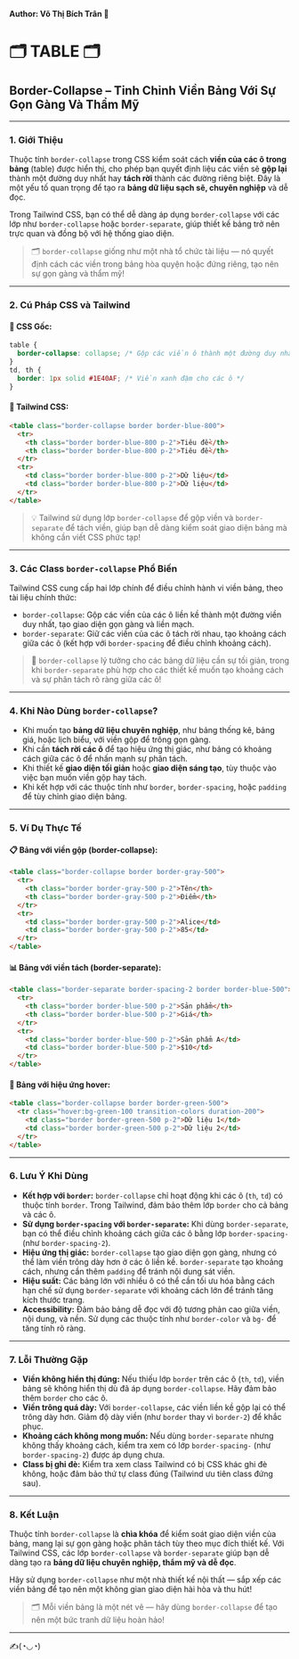 **Author: Võ Thị Bích Trân 🌸**

# 🗂️ TABLE 🗂️

## Border-Collapse – Tinh Chỉnh Viền Bảng Với Sự Gọn Gàng Và Thẩm Mỹ

---

### 1. **Giới Thiệu**

Thuộc tính `border-collapse` trong CSS kiểm soát cách **viền của các ô trong bảng** (table) được hiển thị, cho phép bạn quyết định liệu các viền sẽ **gộp lại** thành một đường duy nhất hay **tách rời** thành các đường riêng biệt. Đây là một yếu tố quan trọng để tạo ra **bảng dữ liệu sạch sẽ, chuyên nghiệp** và dễ đọc.

Trong Tailwind CSS, bạn có thể dễ dàng áp dụng `border-collapse` với các lớp như `border-collapse` hoặc `border-separate`, giúp thiết kế bảng trở nên trực quan và đồng bộ với hệ thống giao diện.

> 🗂️ `border-collapse` giống như một nhà tổ chức tài liệu — nó quyết định cách các viền trong bảng hòa quyện hoặc đứng riêng, tạo nên sự gọn gàng và thẩm mỹ!

---

### 2. **Cú Pháp CSS và Tailwind**

#### 📌 CSS Gốc:

```css
table {
  border-collapse: collapse; /* Gộp các viền ô thành một đường duy nhất */
}
td, th {
  border: 1px solid #1E40AF; /* Viền xanh đậm cho các ô */
}
```

#### 📌 Tailwind CSS:

```html
<table class="border-collapse border border-blue-800">
  <tr>
    <th class="border border-blue-800 p-2">Tiêu đề</th>
    <th class="border border-blue-800 p-2">Tiêu đề</th>
  </tr>
  <tr>
    <td class="border border-blue-800 p-2">Dữ liệu</td>
    <td class="border border-blue-800 p-2">Dữ liệu</td>
  </tr>
</table>
```

> 💡 Tailwind sử dụng lớp `border-collapse` để gộp viền và `border-separate` để tách viền, giúp bạn dễ dàng kiểm soát giao diện bảng mà không cần viết CSS phức tạp!

---

### 3. **Các Class `border-collapse` Phổ Biến**

Tailwind CSS cung cấp hai lớp chính để điều chỉnh hành vi viền bảng, theo tài liệu chính thức:

- `border-collapse`: Gộp các viền của các ô liền kề thành một đường viền duy nhất, tạo giao diện gọn gàng và liền mạch.
- `border-separate`: Giữ các viền của các ô tách rời nhau, tạo khoảng cách giữa các ô (kết hợp với `border-spacing` để điều chỉnh khoảng cách).

> 🧠 `border-collapse` lý tưởng cho các bảng dữ liệu cần sự tối giản, trong khi `border-separate` phù hợp cho các thiết kế muốn tạo khoảng cách và sự phân tách rõ ràng giữa các ô!

---

### 4. **Khi Nào Dùng `border-collapse`?**

- Khi muốn tạo **bảng dữ liệu chuyên nghiệp**, như bảng thống kê, bảng giá, hoặc lịch biểu, với viền gộp để trông gọn gàng.
- Khi cần **tách rời các ô** để tạo hiệu ứng thị giác, như bảng có khoảng cách giữa các ô để nhấn mạnh sự phân tách.
- Khi thiết kế **giao diện tối giản** hoặc **giao diện sáng tạo**, tùy thuộc vào việc bạn muốn viền gộp hay tách.
- Khi kết hợp với các thuộc tính như `border`, `border-spacing`, hoặc `padding` để tùy chỉnh giao diện bảng.

---

### 5. **Ví Dụ Thực Tế**

#### 📋 Bảng với viền gộp (border-collapse):

```html
<table class="border-collapse border border-gray-500">
  <tr>
    <th class="border border-gray-500 p-2">Tên</th>
    <th class="border border-gray-500 p-2">Điểm</th>
  </tr>
  <tr>
    <td class="border border-gray-500 p-2">Alice</td>
    <td class="border border-gray-500 p-2">85</td>
  </tr>
</table>
```

#### 📊 Bảng với viền tách (border-separate):

```html
<table class="border-separate border-spacing-2 border border-blue-500">
  <tr>
    <th class="border border-blue-500 p-2">Sản phẩm</th>
    <th class="border border-blue-500 p-2">Giá</th>
  </tr>
  <tr>
    <td class="border border-blue-500 p-2">Sản phẩm A</td>
    <td class="border border-blue-500 p-2">$10</td>
  </tr>
</table>
```

#### 📍 Bảng với hiệu ứng hover:

```html
<table class="border-collapse border border-green-500">
  <tr class="hover:bg-green-100 transition-colors duration-200">
    <td class="border border-green-500 p-2">Dữ liệu 1</td>
    <td class="border border-green-500 p-2">Dữ liệu 2</td>
  </tr>
</table>
```

---

### 6. **Lưu Ý Khi Dùng**

- **Kết hợp với `border`:** `border-collapse` chỉ hoạt động khi các ô (`th`, `td`) có thuộc tính `border`. Trong Tailwind, đảm bảo thêm lớp `border` cho cả bảng và các ô.
- **Sử dụng `border-spacing` với `border-separate`:** Khi dùng `border-separate`, bạn có thể điều chỉnh khoảng cách giữa các ô bằng lớp `border-spacing-` (như `border-spacing-2`).
- **Hiệu ứng thị giác:** `border-collapse` tạo giao diện gọn gàng, nhưng có thể làm viền trông dày hơn ở các ô liền kề. `border-separate` tạo khoảng cách, nhưng cần thêm `padding` để tránh nội dung sát viền.
- **Hiệu suất:** Các bảng lớn với nhiều ô có thể cần tối ưu hóa bằng cách hạn chế sử dụng `border-separate` với khoảng cách lớn để tránh tăng kích thước trang.
- **Accessibility:** Đảm bảo bảng dễ đọc với độ tương phản cao giữa viền, nội dung, và nền. Sử dụng các thuộc tính như `border-color` và `bg-` để tăng tính rõ ràng.

---

### 7. **Lỗi Thường Gặp**

- **Viền không hiển thị đúng:** Nếu thiếu lớp `border` trên các ô (`th`, `td`), viền bảng sẽ không hiển thị dù đã áp dụng `border-collapse`. Hãy đảm bảo thêm `border` cho các ô.
- **Viền trông quá dày:** Với `border-collapse`, các viền liền kề gộp lại có thể trông dày hơn. Giảm độ dày viền (như `border` thay vì `border-2`) để khắc phục.
- **Khoảng cách không mong muốn:** Nếu dùng `border-separate` nhưng không thấy khoảng cách, kiểm tra xem có lớp `border-spacing-` (như `border-spacing-2`) được áp dụng chưa.
- **Class bị ghi đè:** Kiểm tra xem class Tailwind có bị CSS khác ghi đè không, hoặc đảm bảo thứ tự class đúng (Tailwind ưu tiên class đứng sau).

---

### 8. **Kết Luận**

Thuộc tính `border-collapse` là **chìa khóa** để kiểm soát giao diện viền của bảng, mang lại sự gọn gàng hoặc phân tách tùy theo mục đích thiết kế. Với Tailwind CSS, các lớp `border-collapse` và `border-separate` giúp bạn dễ dàng tạo ra **bảng dữ liệu chuyên nghiệp, thẩm mỹ và dễ đọc**.

Hãy sử dụng `border-collapse` như một nhà thiết kế nội thất — sắp xếp các viền bảng để tạo nên một không gian giao diện hài hòa và thu hút!

> 🗂️ Mỗi viền bảng là một nét vẽ — hãy dùng `border-collapse` để tạo nên một bức tranh dữ liệu hoàn hảo!

---

✍️(◔◡◔)